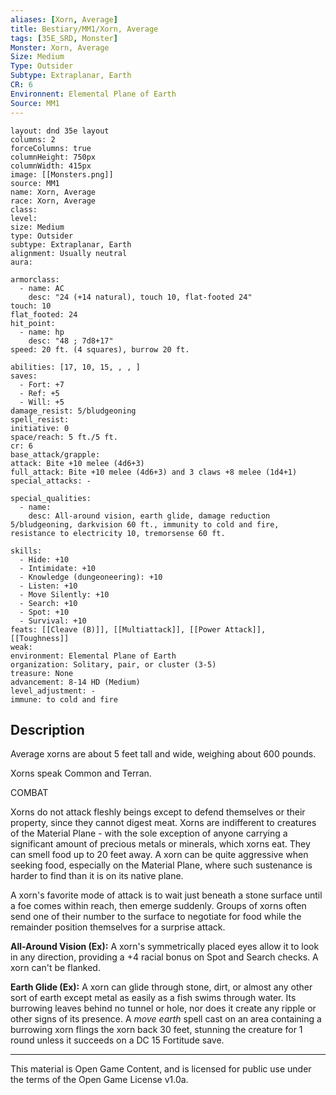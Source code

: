 ```yaml
---
aliases: [Xorn, Average]
title: Bestiary/MM1/Xorn, Average
tags: [35E_SRD, Monster]
Monster: Xorn, Average
Size: Medium
Type: Outsider
Subtype: Extraplanar, Earth
CR: 6
Environnent: Elemental Plane of Earth
Source: MM1
---
```


```statblock
layout: dnd 35e layout
columns: 2
forceColumns: true
columnHeight: 750px
columnWidth: 415px
image: [[Monsters.png]]
source: MM1
name: Xorn, Average
race: Xorn, Average
class: 
level: 
size: Medium
type: Outsider
subtype: Extraplanar, Earth
alignment: Usually neutral
aura: 

armorclass:
  - name: AC
    desc: "24 (+14 natural), touch 10, flat-footed 24"
touch: 10
flat_footed: 24
hit_point:
  - name: hp
    desc: "48 ; 7d8+17"
speed: 20 ft. (4 squares), burrow 20 ft.

abilities: [17, 10, 15, , , ]
saves:
  - Fort: +7
  - Ref: +5
  - Will: +5
damage_resist: 5/bludgeoning
spell_resist: 
initiative: 0
space/reach: 5 ft./5 ft.
cr: 6
base_attack/grapple: 
attack: Bite +10 melee (4d6+3)
full_attack: Bite +10 melee (4d6+3) and 3 claws +8 melee (1d4+1)
special_attacks: -

special_qualities:
  - name: 
    desc: All-around vision, earth glide, damage reduction 5/bludgeoning, darkvision 60 ft., immunity to cold and fire, resistance to electricity 10, tremorsense 60 ft.

skills:
  - Hide: +10
  - Intimidate: +10
  - Knowledge (dungeoneering): +10
  - Listen: +10
  - Move Silently: +10
  - Search: +10
  - Spot: +10
  - Survival: +10
feats: [[Cleave (B)]], [[Multiattack]], [[Power Attack]], [[Toughness]]
weak: 
environment: Elemental Plane of Earth
organization: Solitary, pair, or cluster (3-5)
treasure: None
advancement: 8-14 HD (Medium)
level_adjustment: -
immune: to cold and fire
```

## Description

<p>Average xorns are about 5 feet tall and wide, weighing about 600 pounds.</p>
<p>Xorns speak Common and Terran.</p>
<p>COMBAT</p>
<p>Xorns do not attack fleshly beings except to defend themselves or their property, since they cannot digest meat. Xorns are indifferent to creatures of the Material Plane - with the sole exception of anyone carrying a significant amount of precious metals or minerals, which xorns eat. They can smell food up to 20 feet away. A xorn can be quite aggressive when seeking food, especially on the Material Plane, where such sustenance is harder to find than it is on its native plane.</p>
<p>A xorn's favorite mode of attack is to wait just beneath a stone surface until a foe comes within reach, then emerge suddenly. Groups of xorns often send one of their number to the surface to negotiate for food while the remainder position themselves for a surprise attack.</p>
<p>
            <b>All-Around Vision (Ex):</b> A xorn's symmetrically placed eyes allow it to look in any direction, providing a +4 racial bonus on Spot and Search checks. A xorn can't be flanked.</p>
<p>
            <b>Earth Glide (Ex):</b> A xorn can glide through stone, dirt, or almost any other sort of earth except metal as easily as a fish swims through water. Its burrowing leaves behind no tunnel or hole, nor does it create any ripple or other signs of its presence. A <i>move earth</i> spell cast on an area containing a burrowing xorn flings the xorn back 30 feet, stunning the creature for 1 round unless it succeeds on a DC 15 Fortitude save.</p>

---

This material is Open Game Content, and is licensed for public use under
the terms of the Open Game License v1.0a.
